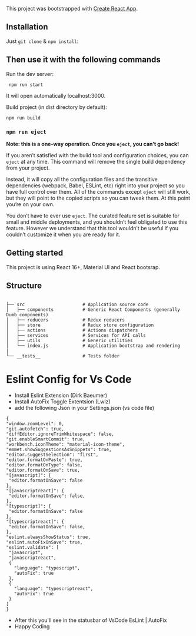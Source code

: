 This project was bootstrapped with [Create React App](https://github.com/facebook/create-react-app).

## Installation

Just `git clone` & `npm install`:

## Then use it with the following commands

Run the dev server:

     npm run start

It will open automatically localhost:3000.


Build project (in dist directory by default):


    npm run build


### `npm run eject`

**Note: this is a one-way operation. Once you `eject`, you can’t go back!**

If you aren’t satisfied with the build tool and configuration choices, you can `eject` at any time. This command will remove the single build dependency from your project.

Instead, it will copy all the configuration files and the transitive dependencies (webpack, Babel, ESLint, etc) right into your project so you have full control over them. All of the commands except `eject` will still work, but they will point to the copied scripts so you can tweak them. At this point you’re on your own.

You don’t have to ever use `eject`. The curated feature set is suitable for small and middle deployments, and you shouldn’t feel obligated to use this feature. However we understand that this tool wouldn’t be useful if you couldn’t customize it when you are ready for it.


  ## Getting started

  This project is using React 16+, Material UI and React bootsrap.

## Structure

```

├── src                      # Application source code
│   ├── components           # Generic React Components (generally Dumb components)
│   ├── reducers             # Redux reducers
│   ├── store                # Redux store configuration
│   ├── actions              # Actions dispatchers
│   ├── services             # Services for API calls
│   ├── utils                # Generic utilities
│   └── index.js             # Application bootstrap and rendering
|
└── __tests__                # Tests folder

```

# Eslint Config for Vs Code 

   * Install Eslint Extension (Dirk Baeumer)
   * Install AutoFix Toggle Extentsion (Lwlz)
   * add the following Json in your Settings.json (vs code file)
   ```
   {
  "window.zoomLevel": 0,
  "git.autofetch": true,
  "diffEditor.ignoreTrimWhitespace": false,
  "git.enableSmartCommit": true,
  "workbench.iconTheme": "material-icon-theme",
  "emmet.showSuggestionsAsSnippets": true,
  "editor.suggestSelection": "first",
  "editor.formatOnPaste": true,
  "editor.formatOnType": false,
  "editor.formatOnSave": true,
  "[javascript]": {
    "editor.formatOnSave": false
  },
  "[javascriptreact]": {
    "editor.formatOnSave": false,
  },
  "[typescript]": {
    "editor.formatOnSave": false
  },
  "[typescriptreact]": {
    "editor.formatOnSave": false,
  },
  "eslint.alwaysShowStatus": true,
  "eslint.autoFixOnSave": true,
  "eslint.validate": [
    "javascript",
    "javascriptreact",
    {
      "language": "typescript",
      "autoFix": true
    },
    {
      "language": "typescriptreact",
      "autoFix": true
    }
  ]
   }
   
   ```
   * After this you'll see in the statusbar of VsCode  EsLint | AutoFix 
   * Happy Coding 
